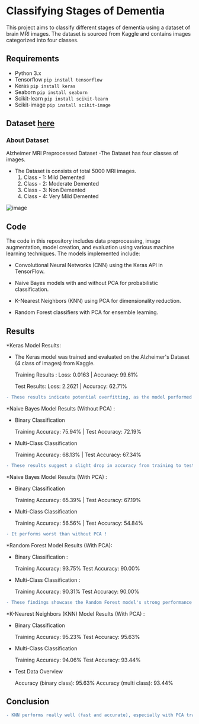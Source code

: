 # Classifying Stages of Dementia

This project aims to classify different stages of dementia using a dataset of brain MRI images. The dataset is sourced from Kaggle and contains images categorized into four classes.
## Requirements
- Python 3.x 
- Tensorflow   ```pip install tensorflow```
- Keras        ```pip install keras```
- Seaborn      ```pip install seaborn```
- Scikit-learn ```pip install scikit-learn```
- Scikit-image ```pip install scikit-image```
  

## Dataset [here](https://www.kaggle.com/datasets/tourist55/alzheimers-dataset-4-class-of-images)
### About Dataset
Alzheimer MRI Preprocessed Dataset 
-The Dataset has four classes of images.
- The Dataset is consists of total 5000 MRI images.
  1. Class - 1: Mild Demented 
  2. Class - 2: Moderate Demented 
  3. Class - 3: Non Demented 
  4. Class - 4: Very Mild Demented


![image](https://github.com/ChaimaaeMsaad/Data-Science/assets/171491301/62c451c5-ed9d-4499-b19d-dab109464de4)
 



## Code
The code in this repository includes data preprocessing, image augmentation, model creation, and evaluation using various machine learning techniques. The models implemented include:

  * Convolutional Neural Networks (CNN) using the Keras API in TensorFlow.

  *  Naive Bayes models with and without PCA for probabilistic classification.

  *  K-Nearest Neighbors (KNN) using PCA for dimensionality reduction.

  *  Random Forest classifiers with PCA for ensemble learning.

## Results
*Keras Model Results:

* The Keras model was trained and evaluated on the Alzheimer's Dataset (4 class of images) from Kaggle.

    Training Results :
        Loss: 0.0163 |
        Accuracy: 99.61%

    Test Results:
        Loss: 2.2621 |
        Accuracy: 62.71%


```diff
- These results indicate potential overfitting, as the model performed well on the training data but showed a drop in accuracy on the test data.
```



*Naive Bayes Model Results (Without PCA) : 

* Binary Classification

    Training Accuracy: 75.94%  |
    Test Accuracy: 72.19%

* Multi-Class Classification

    Training Accuracy: 68.13%  |
    Test Accuracy: 67.34%


```diff
- These results suggest a slight drop in accuracy from training to test data, indicating some level of overfitting
```


*Naive Bayes Model Results (With PCA) :
  
* Binary Classification

    Training Accuracy: 65.39% |
    Test Accuracy: 67.19%

* Multi-Class Classification

    Training Accuracy: 56.56% |
    Test Accuracy: 54.84%

```diff
- It performs worst than without PCA ! 
```




*Random Forest Model Results (With PCA):

* Binary Classification :

    Training Accuracy: 93.75%
    Test Accuracy: 90.00%

* Multi-Class Classification : 

    Training Accuracy: 90.31%
    Test Accuracy: 90.00%


```diff
- These findings showcase the Random Forest model's strong performance when PCA is utilized, achieving high accuracy across both binary and multi-class classification tasks on the test dataset
```



*K-Nearest Neighbors (KNN) Model Results (With PCA) :

* Binary Classification

    Training Accuracy: 95.23%
    Test Accuracy: 95.63%

* Multi-Class Classification

    Training Accuracy: 94.06%
    Test Accuracy: 93.44%

* Test Data Overview

    Accuracy (binary class): 95.63%
    Accuracy (multi class): 93.44%



## Conclusion 

```diff
- KNN performs really well (fast and accurate), especially with PCA transformation because of dimension reduction. 
```

  



